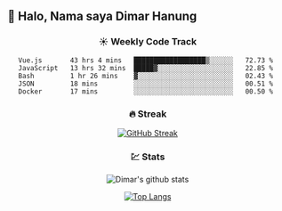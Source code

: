 ## 👋 Halo, Nama saya **Dimar Hanung**

<center>

### :sunny: Weekly Code Track
<!--START_SECTION:waka-->
```text
Vue.js       43 hrs 4 mins   ██████████████████▒░░░░░░   72.73 % 
JavaScript   13 hrs 32 mins  █████▓░░░░░░░░░░░░░░░░░░░   22.85 % 
Bash         1 hr 26 mins    ▓░░░░░░░░░░░░░░░░░░░░░░░░   02.43 % 
JSON         18 mins         ░░░░░░░░░░░░░░░░░░░░░░░░░   00.51 % 
Docker       17 mins         ░░░░░░░░░░░░░░░░░░░░░░░░░   00.50 % 
```
<!--END_SECTION:waka-->

### :fire: Streak

[![GitHub Streak](http://github-readme-streak-stats.herokuapp.com?user=dimar-hanung)](https://git.io/streak-stats)

### :chart: Stats

![Dimar's github stats](https://github-readme-stats.vercel.app/api?username=dimar-hanung&show_icons=true&theme=vue)

[![Top Langs](https://github-readme-stats.vercel.app/api/top-langs/?username=dimar-hanung)](#)

</center>
